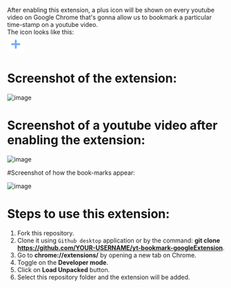 After enabling this extension, a plus icon will be shown on every youtube video on Google Chrome that's gonna allow us to bookmark a particular time-stamp on a youtube video.
<br>
The icon looks like this: 
<br>
<img src=" assets/bookmark.png " style="height:40px;"/>
<br>
# Screenshot of the extension:

![image](https://github.com/rks-031/yt-bookmark-googleExtension/assets/103258259/c8e30af0-eea8-4e8c-854c-cf5fd0a3268c)

# Screenshot of a youtube video after enabling the extension:

![image](https://github.com/rks-031/yt-bookmark-googleExtension/assets/103258259/e7b39ec3-0f10-4d19-89f7-b046c715ac91)

#Screenshot of how the book-marks appear:

![image](https://github.com/rks-031/yt-bookmark-googleExtension/assets/103258259/f825d37b-8a88-4b48-8365-a4d45401ba70)

# Steps to use this extension:

1. Fork this repository.
2. Clone it using `Github desktop` application or by the command: **git clone https://github.com/YOUR-USERNAME/yt-bookmark-googleExtension**.
3. Go to **chrome://extensions/** by opening a new tab on Chrome.
4. Toggle on the **Developer mode**.
5. Click on **Load Unpacked** button.
6. Select this repository folder and the extension will be added.



